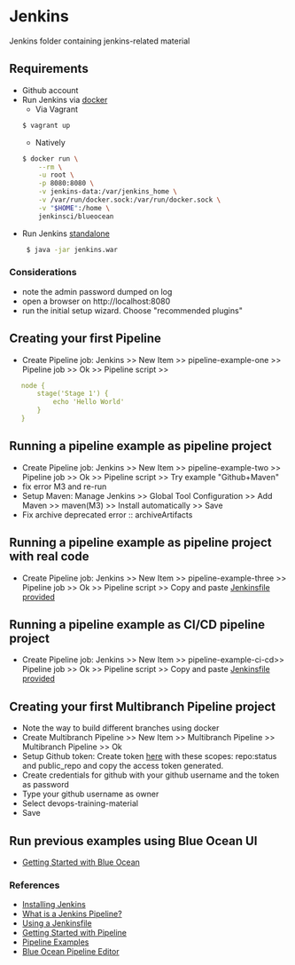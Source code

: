 # Jenkins
Jenkins folder containing jenkins-related material

## Requirements
- Github account
- Run Jenkins via [docker](https://docs.docker.com/engine/installation/linux/docker-ce/ubuntu/)
    - Via Vagrant
    ```sh
    $ vagrant up
    ```
    - Natively
    ```sh
    $ docker run \
        --rm \
        -u root \
        -p 8080:8080 \
        -v jenkins-data:/var/jenkins_home \
        -v /var/run/docker.sock:/var/run/docker.sock \
        -v "$HOME":/home \
        jenkinsci/blueocean
    ```  
- Run Jenkins [standalone](http://mirrors.jenkins.io/war-stable/latest/jenkins.war)
   ```sh
    $ java -jar jenkins.war
    ``` 
### Considerations

- note the admin password dumped on log
- open a browser on http://localhost:8080
- run the initial setup wizard. Choose "recommended plugins"

## Creating your first Pipeline

- Create Pipeline job: Jenkins >> New Item >> pipeline-example-one >> Pipeline job >> Ok >> Pipeline script >> 
 ```yaml
    node { 
        stage('Stage 1') {
            echo 'Hello World' 
        }
    }
``` 

## Running a pipeline example as pipeline project

- Create Pipeline job: Jenkins >> New Item >> pipeline-example-two >> Pipeline job >> Ok >> Pipeline script >> Try example "Github+Maven"
- fix error M3 and re-run
- Setup Maven: Manage Jenkins >> Global Tool Configuration >> Add Maven >> maven(M3) >>  Install automatically >> Save
- Fix archive deprecated error :: archiveArtifacts

## Running a pipeline example as pipeline project with real code

- Create Pipeline job: Jenkins >> New Item >> pipeline-example-three >> Pipeline job >> Ok >> Pipeline script >> Copy and paste [Jenkinsfile provided](https://github.com/cmcornejocrespo/devops-training-material/blob/develop/jenkins/Jenkinsfile)

## Running a pipeline example as CI/CD pipeline project

- Create Pipeline job: Jenkins >> New Item >> pipeline-example-ci-cd>> Pipeline job >> Ok >> Pipeline script >> Copy and paste [Jenkinsfile provided](https://github.com/cmcornejocrespo/devops-training-material/blob/develop/jenkins/Jenkinsfile.complete.pipeline)

## Creating your first Multibranch Pipeline project

- Note the way to build different branches using docker
- Create Multibranch Pipeline >> New Item >> Multibranch Pipeline >> Multibranch Pipeline >> Ok
- Setup Github token: Create token [here](https://github.com/settings/tokens/new?scopes=repo,read:user,user:email) with these scopes: repo:status and public_repo and copy the access token generated.
- Create credentials for github with your github username and the token as password
- Type your github username as owner
- Select devops-training-material 
- Save

## Run previous examples using Blue Ocean UI

- [Getting Started with Blue Ocean](https://jenkins.io/doc/book/blueocean/getting-started/)

### References
- [Installing Jenkins](https://jenkins.io/doc/book/installing/)
- [What is a Jenkins Pipeline?](https://jenkins.io/doc/pipeline/tour/hello-world/)
- [Using a Jenkinsfile](https://jenkins.io/doc/book/pipeline/jenkinsfile/#using-a-jenkinsfile) 
- [Getting Started with Pipeline](https://jenkins.io/doc/book/pipeline/getting-started/#getting-started-with-pipeline) 
- [Pipeline Examples](https://jenkins.io/doc/pipeline/examples/#pipeline-examples) 
- [Blue Ocean Pipeline Editor](https://github.com/jenkinsci/blueocean-plugin/tree/master/blueocean-pipeline-editor)